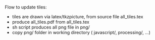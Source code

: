Flow to update tiles:

- tiles are drawn via latex/tkzpicture, from source file all_tiles.tex
- produce all_tiles.pdf from all_tiles.tex
- sh script produces all png file in png/
- copy png/ folder in working directory ( javascript/, processing/, ...) 
